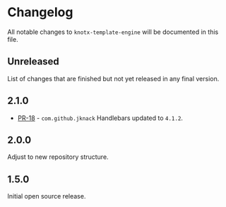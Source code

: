 # Changelog
All notable changes to `knotx-template-engine` will be documented in this file.

## Unreleased
List of changes that are finished but not yet released in any final version.

## 2.1.0
- [PR-18](https://github.com/Knotx/knotx-template-engine/pull/18) - `com.github.jknack` Handlebars updated to `4.1.2`.

## 2.0.0
Adjust to new repository structure.

## 1.5.0
Initial open source release.
